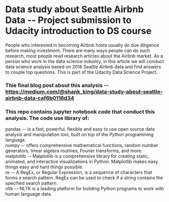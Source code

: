 # Data study about Seattle Airbnb Data -- Project submission to Udacity introduction to DS course

People who interested in becoming Airbnb hosts usually do due diligence before making investment. There are many ways people can do such research, most people read research articles about the Airbnb market. As a person who work in the data science industry, in this article we will conduct data science analysis based on 2016 Seattle Airbnb data and find answers to couple top questions. This is part of the Udacity Data Science Project.

### Thie final blog post about this analysis -- https://medium.com/@shank_king/data-study-about-seattle-airbnb-data-caf6b0116d34

### This repo contains jupyter notebook code that conduct this analysis. The code use library of:  
pandas --  is a fast, powerful, flexible and easy to use open source data analysis and manipulation tool, built on top of the Python programming language.   
numpy -- offers comprehensive mathematical functions, random number generators, linear algebra routines, Fourier transforms, and more.   
matplotlib -- Matplotlib is a comprehensive library for creating static, animated, and interactive visualizations in Python. Matplotlib makes easy things easy and hard things possible.  
re -- A RegEx, or Regular Expression, is a sequence of characters that forms a search pattern. RegEx can be used to check if a string contains the specified search pattern.  
nltk -- NLTK is a leading platform for building Python programs to work with human language data.   
